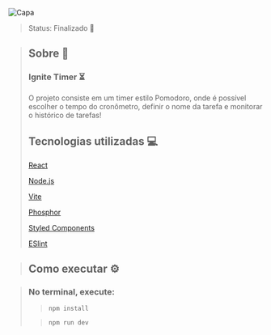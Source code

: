 ![Capa](https://user-images.githubusercontent.com/103121417/233995691-3b83f3fb-fdc1-468e-87c9-62ad20fe3508.png)
> Status: Finalizado 🚀

> ## Sobre 📖
> 
> ### Ignite Timer ⏳
> 
> O projeto consiste em um timer estilo Pomodoro, onde é possível escolher o tempo do cronômetro, definir o nome da tarefa e monitorar o histórico de tarefas! 
> ## Tecnologias utilizadas 💻
> 
> [React](https://pt-br.reactjs.org/)
>
> [Node.js](https://nodejs.org/en/)
>
> [Vite](https://vitejs.dev/)
>
> [Phosphor](https://www.npmjs.com/package/phosphor-react)
>
> [Styled Components](https://styled-components.com/)
>
> [ESlint](https://eslint.org/)

> ## Como executar ⚙️

> ### No terminal, execute:
>
>> ```npm install```
>
>> ```npm run dev```
